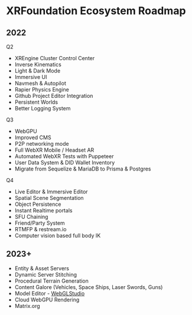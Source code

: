 # XRFoundation Ecosystem Roadmap

## 2022

Q2

- XREngine Cluster Control Center
- Inverse Kinematics
- Light & Dark Mode
- Immersive UI
- Navmesh & Autopilot
- Rapier Physics Engine
- Github Project Editor Integration
- Persistent Worlds
- Better Logging System

Q3

- WebGPU
- Improved CMS
- P2P networking mode
- Full WebXR Mobile / Headset AR
- Automated WebXR Tests with Puppeteer
- User Data System & DID Wallet Inventory
- Migrate from Sequelize & MariaDB to Prisma & Postgres

Q4 

- Live Editor & Immersive Editor
- Spatial Scene Segmentation
- Object Persistence
- Instant Realtime portals
- SFU Chaining
- Friend/Party System
- RTMFP & restream.io
- Computer vision based full body IK 

## 2023+

- Entity & Asset Servers
- Dynamic Server Stitching
- Procedural Terrain Generation
- Content Galore (Vehicles, Space Ships, Laser Swords, Guns)
- Model Editor - [WebGLStudio](https://github.com/jagenjo/webglstudio.js)
- Cloud WebGPU Rendering
- Matrix.org